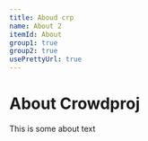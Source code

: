 ```yaml
---
title: Aboud crp
name: About 2
itemId: About
group1: true
group2: true
usePrettyUrl: true
---
```


# About Crowdproj

This is some about text